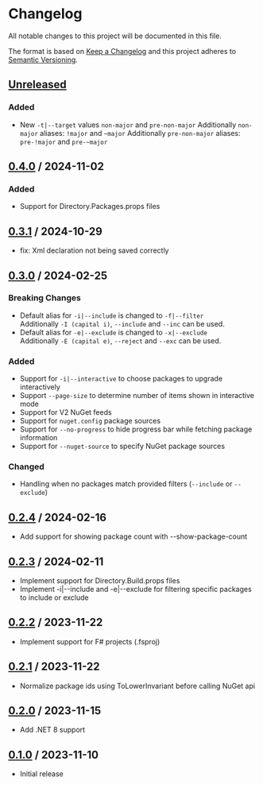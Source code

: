 # Changelog
All notable changes to this project will be documented in this file.

The format is based on [Keep a Changelog](http://keepachangelog.com/en/1.0.0/)
and this project adheres to [Semantic Versioning](http://semver.org/spec/v2.0.0.html).

## [Unreleased]
### Added
- New `-t|--target` values `non-major` and `pre-non-major`
  Additionally `non-major` aliases: `!major` and `~major`
  Additionally `pre-non-major` aliases: `pre-!major` and `pre-~major`

## [0.4.0] / 2024-11-02
### Added
- Support for Directory.Packages.props files

## [0.3.1] / 2024-10-29
- fix: Xml declaration not being saved correctly

## [0.3.0] / 2024-02-25
### Breaking Changes
- Default alias for `-i|--include` is changed to `-f|--filter`\
  Additionally `-I (capital i)`, `--include` and `--inc` can be used.
- Default alias for `-e|--exclude` is changed to `-x|--exclude`\
  Additionally `-E (capital e)`, `--reject` and `--exc` can be used.

### Added
- Support for `-i|--interactive` to choose packages to upgrade interactively
- Support `--page-size` to determine number of items shown in interactive mode
- Support for V2 NuGet feeds
- Support for `nuget.config` package sources
- Support for `--no-progress` to hide progress bar while fetching package information
- Support for `--nuget-source` to specify NuGet package sources

### Changed
- Handling when no packages match provided filters (`--include` or `--exclude`)

## [0.2.4] / 2024-02-16
- Add support for showing package count with --show-package-count

## [0.2.3] / 2024-02-11
- Implement support for Directory.Build.props files
- Implement -i|--include and -e|--exclude for filtering specific packages to include or exclude

## [0.2.2] / 2023-11-22
- Implement support for F# projects (.fsproj)

## [0.2.1] / 2023-11-22
- Normalize package ids using ToLowerInvariant before calling NuGet api

## [0.2.0] / 2023-11-15
- Add .NET 8 support

## [0.1.0] / 2023-11-10
- Initial release

[Unreleased]: https://github.com/vipentti/dotnet-check-updates/compare/0.4.0...HEAD
[0.4.0]: https://github.com/vipentti/dotnet-check-updates/compare/0.3.1...0.4.0
[0.3.1]: https://github.com/vipentti/dotnet-check-updates/compare/0.3.0...0.3.1
[0.3.0]: https://github.com/vipentti/dotnet-check-updates/compare/0.2.4...0.3.0
[0.2.4]: https://github.com/vipentti/dotnet-check-updates/compare/0.2.3...0.2.4
[0.2.3]: https://github.com/vipentti/dotnet-check-updates/compare/0.2.2...0.2.3
[0.2.2]: https://github.com/vipentti/dotnet-check-updates/compare/0.2.1...0.2.2
[0.2.1]: https://github.com/vipentti/dotnet-check-updates/compare/0.2.0...0.2.1
[0.2.0]: https://github.com/vipentti/dotnet-check-updates/compare/0.1.0...0.2.0
[0.1.0]: https://github.com/vipentti/dotnet-check-updates/tree/0.1.0
